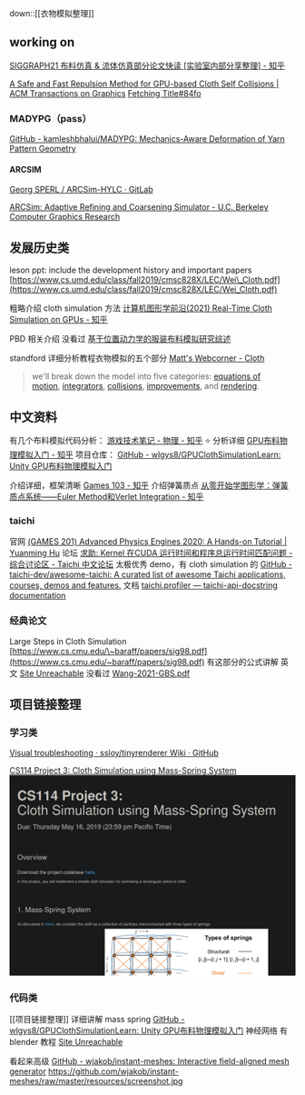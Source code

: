 down::[[衣物模拟整理]]

## working on

[SIGGRAPH21 布料仿真 & 流体仿真部分论文快读 [实验室内部分享整理] - 知乎](https://zhuanlan.zhihu.com/p/406974342)

[A Safe and Fast Repulsion Method for GPU-based Cloth Self Collisions | ACM Transactions on Graphics](https://dl.acm.org/doi/10.1145/3430025)
[Fetching Title#84fo](https://visualcomputing.ist.ac.at/publications/2020/HYLC/)


### MADYPG（pass）
[GitHub - kamleshbhalui/MADYPG: Mechanics-Aware Deformation of Yarn Pattern Geometry](https://github.com/kamleshbhalui/MADYPG?tab=readme-ov-file)
#### ARCSIM
[Georg SPERL / ARCSim-HYLC · GitLab](https://git.ista.ac.at/gsperl/ARCSim-HYLC)

[ARCSim: Adaptive Refining and Coarsening Simulator - U.C. Berkeley Computer Graphics Research](http://graphics.berkeley.edu/resources/ARCSim/)

## 发展历史类
leson ppt: include the development history and important papers
[https://www.cs.umd.edu/class/fall2019/cmsc828X/LEC/Wei\_Cloth.pdf](https://www.cs.umd.edu/class/fall2019/cmsc828X/LEC/Wei_Cloth.pdf)

粗略介绍 cloth simulation 方法
[计算机图形学前沿(2021) Real-Time Cloth Simulation on GPUs - 知乎](https://zhuanlan.zhihu.com/p/473396818)

PBD 相关介绍 没看过
[基于位置动力学的服装布料模拟研究综述](https://www.hanspub.org/journal/PaperInformation?paperID=74638)

standford 详细分析教程衣物模拟的五个部分
[Matt's Webcorner - Cloth](https://graphics.stanford.edu/~mdfisher/cloth.html)
>we'll break down the model into five categories: [equations of motion](https://graphics.stanford.edu/~mdfisher/cloth.html#EquationsOfMotion), [integrators](https://graphics.stanford.edu/~mdfisher/cloth.html#Integrators), [collisions](https://graphics.stanford.edu/~mdfisher/cloth.html#Collisions), [improvements](https://graphics.stanford.edu/~mdfisher/cloth.html#Improvements), and [rendering](https://graphics.stanford.edu/~mdfisher/cloth.html#Rendering).
## 中文资料
有几个布料模拟代码分析：
[游戏技术笔记 - 物理 - 知乎](https://www.zhihu.com/column/c_1387477643592368128)  ⭐ 分析详细
[GPU布料物理模拟入门 - 知乎](https://zhuanlan.zhihu.com/p/365025737)
项目仓库：
[GitHub - wlgys8/GPUClothSimulationLearn: Unity GPU布料物理模拟入门](https://github.com/wlgys8/GPUClothSimulationLearn/tree/master)

介绍详细，框架清晰
[Games 103 - 知乎](https://www.zhihu.com/column/c_1481545880260513792)
介绍弹簧质点
[从零开始学图形学：弹簧质点系统——Euler Method和Verlet Integration - 知乎](https://zhuanlan.zhihu.com/p/355170943)

### taichi
官网
[(GAMES 201) Advanced Physics Engines 2020: A Hands-on Tutorial | Yuanming Hu](https://yuanming.taichi.graphics/teaching/2020-games201/)
论坛
[求助: Kernel 在CUDA 运行时间和程序总运行时间匹配问题 - 综合讨论区 - Taichi 中文论坛](https://forum.taichi-lang.cn/t/kernel-cuda/2714)
太极优秀 demo，有 cloth simulation 的
[GitHub - taichi-dev/awesome-taichi: A curated list of awesome Taichi applications, courses, demos and features.](https://github.com/taichi-dev/awesome-taichi/tree/main?tab=readme-ov-file#simulation)
文档
[taichi.profiler — taichi-api-docstring documentation](https://docs.taichi-lang.cn/api/taichi/profiler/)
### 经典论文
Large Steps in Cloth Simulation
[https://www.cs.cmu.edu/\~baraff/papers/sig98.pdf](https://www.cs.cmu.edu/~baraff/papers/sig98.pdf)
有这部分的公式讲解 英文
[Site Unreachable](https://www.cs.umd.edu/class/fall2019/cmsc828X/LEC/Wei_Cloth.pdf)
没看过
[Wang-2021-GBS.pdf](https://wanghmin.github.io/Wang-2021-GBS/Wang-2021-GBS.pdf)

## 项目链接整理
### 学习类
[Visual troubleshooting · ssloy/tinyrenderer Wiki · GitHub](https://github.com/ssloy/tinyrenderer/wiki/Visual-troubleshooting)

[CS114 Project 3: Cloth Simulation using Mass-Spring System](https://ics.uci.edu/~shz/courses/cs114/docs/proj3/index.html)
 ![400](https://raw.githubusercontent.com/acdefg/cdn/main/obsidian/202402261204207.png)

### 代码类
[[项目链接整理]]
详细讲解 mass spring
[GitHub - wlgys8/GPUClothSimulationLearn: Unity GPU布料物理模拟入门](https://github.com/wlgys8/GPUClothSimulationLearn/tree/master)
神经网络 有 blender 教程
[Site Unreachable](https://github.com/hbertiche/NeuralClothSim)

看起来高级
[GitHub - wjakob/instant-meshes: Interactive field-aligned mesh generator](https://github.com/wjakob/instant-meshes)
https://github.com/wjakob/instant-meshes/raw/master/resources/screenshot.jpg